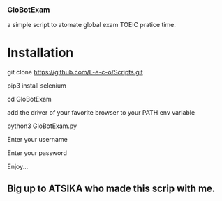 ### GloBotExam
a simple script to atomate global exam TOEIC pratice time.

# Installation
git clone https://github.com/L-e-c-o/Scripts.git

pip3 install selenium

cd GloBotExam

add the driver of your favorite browser to your PATH env variable

python3 GloBotExam.py

Enter your username

Enter your password

Enjoy...

## Big up to ATSIKA who made this scrip with me. 
